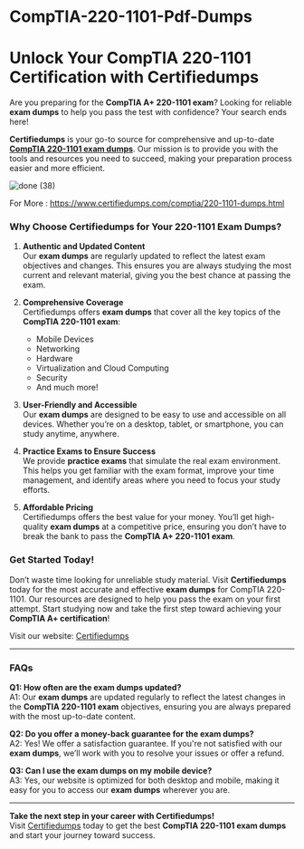 # CompTIA-220-1101-Pdf-Dumps
# Unlock Your CompTIA 220-1101 Certification with Certifiedumps

Are you preparing for the **CompTIA A+ 220-1101 exam**? Looking for reliable **exam dumps** to help you pass the test with confidence? Your search ends here!

**Certifiedumps** is your go-to source for comprehensive and up-to-date **[CompTIA 220-1101 exam dumps](https://www.certifiedumps.com/comptia/220-1101-dumps.html)**. Our mission is to provide you with the tools and resources you need to succeed, making your preparation process easier and more efficient.

![done (38)](https://github.com/user-attachments/assets/5845b1a9-3683-4b79-b16d-5108f20db568)

For More : https://www.certifiedumps.com/comptia/220-1101-dumps.html                     

### Why Choose Certifiedumps for Your 220-1101 Exam Dumps?

1. **Authentic and Updated Content**  
   Our **exam dumps** are regularly updated to reflect the latest exam objectives and changes. This ensures you are always studying the most current and relevant material, giving you the best chance at passing the exam.

2. **Comprehensive Coverage**  
   Certifiedumps offers **exam dumps** that cover all the key topics of the **CompTIA 220-1101 exam**:
   - Mobile Devices
   - Networking
   - Hardware
   - Virtualization and Cloud Computing
   - Security
   - And much more!

3. **User-Friendly and Accessible**  
   Our **exam dumps** are designed to be easy to use and accessible on all devices. Whether you’re on a desktop, tablet, or smartphone, you can study anytime, anywhere.

4. **Practice Exams to Ensure Success**  
   We provide **practice exams** that simulate the real exam environment. This helps you get familiar with the exam format, improve your time management, and identify areas where you need to focus your study efforts.

5. **Affordable Pricing**  
   Certifiedumps offers the best value for your money. You’ll get high-quality **exam dumps** at a competitive price, ensuring you don’t have to break the bank to pass the **CompTIA A+ 220-1101 exam**.

### Get Started Today!

Don’t waste time looking for unreliable study material. Visit **Certifiedumps** today for the most accurate and effective **exam dumps** for CompTIA 220-1101. Our resources are designed to help you pass the exam on your first attempt. Start studying now and take the first step toward achieving your **CompTIA A+ certification**!

Visit our website: [Certifiedumps](https://certifiedumps.com)

---

### FAQs

**Q1: How often are the **exam dumps** updated?**  
A1: Our **exam dumps** are updated regularly to reflect the latest changes in the **CompTIA 220-1101 exam** objectives, ensuring you are always prepared with the most up-to-date content.

**Q2: Do you offer a money-back guarantee for the **exam dumps**?**  
A2: Yes! We offer a satisfaction guarantee. If you're not satisfied with our **exam dumps**, we’ll work with you to resolve your issues or offer a refund.

**Q3: Can I use the **exam dumps** on my mobile device?**  
A3: Yes, our website is optimized for both desktop and mobile, making it easy for you to access our **exam dumps** wherever you are.

---

**Take the next step in your career with Certifiedumps!**  
Visit [Certifiedumps](https://certifiedumps.com) today to get the best **CompTIA 220-1101 exam dumps** and start your journey toward success.
